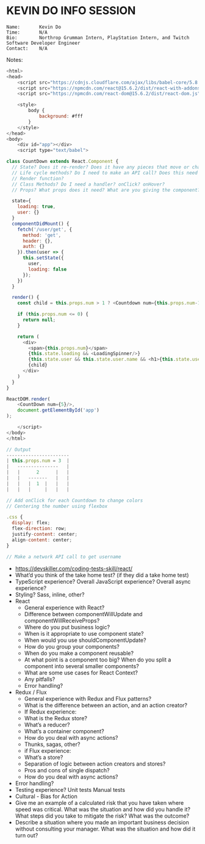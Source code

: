 # KEVIN DO INFO SESSION

```
Name:       Kevin Do
Time:       N/A
Bio:        Northrop Grumman Intern, PlayStation Intern, and Twitch Software Developer Engineer
Contact:    N/A
```

Notes:

```js
<html>
<head>
	<script src="https://cdnjs.cloudflare.com/ajax/libs/babel-core/5.8.24/browser.js"></script>
	<script src="https://npmcdn.com/react@15.6.2/dist/react-with-addons.js"></script>
	<script src="https://npmcdn.com/react-dom@15.6.2/dist/react-dom.js"></script>

	<style>
		body {
			background: #fff
		}
	</style>
</head>
<body>
	<div id="app"></div>
	<script type="text/babel">

class CountDown extends React.Component {
  // State? Does it re-render? Does it have any pieces that move or change?
  // Life cycle methods? Do I need to make an API call? Does this need data?
  // Render function?
  // Class Methods? Do I need a handler? onClick? onHover?
  // Props? What props does it need? What are you giving the component?

  state={
    loading: true,
    user: {}
  }
  componentDidMount() {
    fetch('/user/get', {
      method: 'get',
      header: {},
      auth: {}
    }).then(user => {
      this.setState({
        user,
        loading: false
      });
    })
  }

  render() {
    const child = this.props.num > 1 ? <Countdown num={this.props.num-1}/> : null;

    if (this.props.num <= 0) {
      return null;
    }

    return (
      <div>
        <span>{this.props.num}</span>
        {this.state.loading && <LoadingSpinner/>}
        {this.state.user && this.state.user.name && <h1>{this.state.user.name}</h1>}
        {child}
      </div>
    )
  }
}

ReactDOM.render(
	<CountDown num={5}/>,
	document.getElementById('app')
);

	</script>
</body>
</html>

// Output
-----------------------
| this.props.num = 3  |
|   ---------------   |
|   |      2      |   |
|   |   -------   |   |
|   |   |  1  |   |   |
|   |   |     |   |   |

// Add onClick for each Countdown to change colors
// Centering the number using flexbox

.css {
  display: flex;
  flex-direction: row;
  justify-content: center;
  align-content: center;
}

// Make a network API call to get username
```

- https://devskiller.com/coding-tests-skill/react/
- What’d you think of the take home test? (if they did a take home test)
- TypeScript experience? Overall JavaScript experience? Overall async experience?
- Styling? Sass, inline, other?
- React
  - General experience with React?
  - Difference between componentWillUpdate and componentWillReceiveProps?
  - Where do you put business logic?
  - When is it appropriate to use component state?
  - When would you use shouldComponentUpdate?
  - How do you group your components?
  - When do you make a component reusable?
  - At what point is a component too big? When do you split a component into several smaller components?
  - What are some use cases for React Context?
  - Any pitfalls?
  - Error handling?
- Redux / Flux
  - General experience with Redux and Flux patterns?
  - What is the difference between an action, and an action creator?
  - If Redux experience:
  - What is the Redux store?
  - What’s a reducer?
  - What’s a container component?
  - How do you deal with async actions?
  - Thunks, sagas, other?
  - if Flux experience:
  - What’s a store?
  - Separation of logic between action creators and stores?
  - Pros and cons of single dispatch?
  - How do you deal with async actions?
- Error handling?
- Testing experience? Unit tests Manual tests
- Cultural - Bias for Action
- Give me an example of a calculated risk that you have taken where speed was critical. What was the situation and how did you handle it? What steps did you take to mitigate the risk? What was the outcome?
- Describe a situation where you made an important business decision without consulting your manager. What was the situation and how did it turn out?
